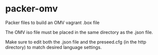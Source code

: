 # packer-omv
Packer files to build an OMV vagrant .box file

The OMV iso file must be placed in the same directory as the .json file.

Make sure to edit both the .json file and the preseed.cfg (in the http directory) to match desired language settings.
